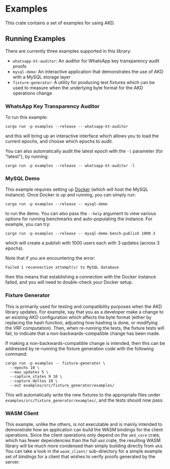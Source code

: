 # Examples
This crate contains a set of examples for using AKD.

## Running Examples

There are currently three examples supported in this library:
- `whatsapp-kt-auditor`: An auditor for WhatsApp key transparency audit proofs
- `mysql-demo`: An interactive application that demonstrates the use of AKD with a MySQL storage layer
- `fixture-generator`: A utility for producing test fixtures which can be used to measure when the underlying byte
  format for the AKD operations change

### WhatsApp Key Transparency Auditor

To run this example:
```
cargo run -p examples --release -- whatsapp-kt-auditor
```
and this will bring up an interactive interface which allows you to load the current epochs, and choose which epochs to audit.

You can also automatically audit the latest epoch with the `-l` parameter (for "latest"), by running:
```
cargo run -p examples --release -- whatsapp-kt-auditor -l
```

### MySQL Demo

This example requires setting up [Docker](https://docs.docker.com/get-docker/) (which will host the MySQL instance). Once Docker
is up and running, you can simply run:
```
cargo run -p examples --release -- mysql-demo
```
to run the demo. You can also pass the `--help` argument to view various options for running benchmarks and auto-populating the instance.
For example, you can try:
```
cargo run -p examples --release -- mysql-demo bench-publish 1000 3
```
which will create a publish with 1000 users each with 3 updates (across 3 epochs).

Note that if you are encountering the error:
```
Failed 1 reconnection attempt(s) to MySQL database
```
then this means that establishing a connection with the Docker instance failed, and you will need to double-check your Docker setup.

### Fixture Generator

This is primarily used for testing and compatibility purposes when the AKD library updates. For example, say that you as a developer
make a change to an existing AKD configuration which affects the byte format (either by replacing the hash function,
adjusting how hashing is done, or modifying the VRF computation). Then, when re-running the tests, the fixture tests will fail, to
indicate that a non-backwards-compatible change has been made.

If making a non-backwards-compatible change is intended, then this can be addressed by re-running the fixture generation code with
the following command:
```
cargo run -p examples -- fixture-generator \
  --epochs 10 \
  --max_updates 5 \
  --capture_states 9 10 \
  --capture_deltas 10 \
  --out examples/src/fixture_generator/examples/
```
This will automatically write the new fixtures to the appropriate files under `examples/src/fixture_generator/examples/`, and
the tests should now pass.

### WASM Client

This example, unlike the others, is not executable and is mainly intended to demonstrate how an application can build the WASM bindings
for the client operations. Since the client operations only depend on the `akd_core` crate, which has fewer dependencies than the full
`akd` crate, the resulting WASM library will be much more condensed than simply building directly from `akd`. You can take a look in the
`wasm_client/` sub-directory for a simple example set of bindings for a client that wishes to verify proofs generated by the server.